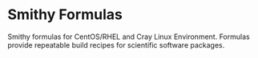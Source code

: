 Smithy Formulas
===============

Smithy formulas for CentOS/RHEL and Cray Linux Environment. Formulas provide repeatable build recipes for scientific software packages. 

